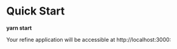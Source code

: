 <h1>Quick Start</h1>

<b>yarn start</b>

Your refine application will be accessible at http://localhost:3000:
